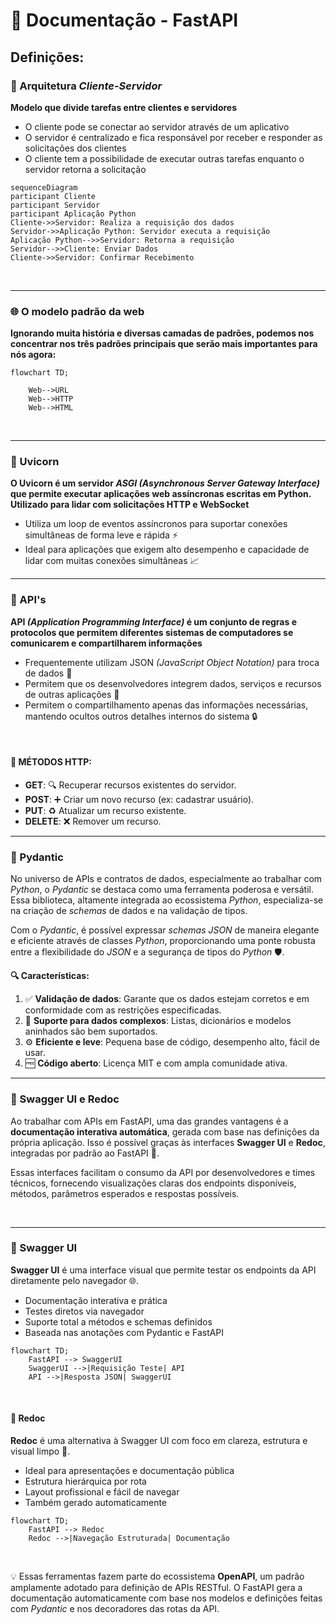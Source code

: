 
# 📘 Documentação - FastAPI

## Definições:

### 🧱 Arquitetura *Cliente-Servidor*

**Modelo que divide tarefas entre clientes e servidores**

- O cliente pode se conectar ao servidor através de um aplicativo
- O servidor é centralizado e fica responsável por receber e responder as solicitações dos clientes
- O cliente tem a possibilidade de executar outras tarefas enquanto o servidor retorna a solicitação

```mermaid
sequenceDiagram
participant Cliente 
participant Servidor
participant Aplicação Python
Cliente->>Servidor: Realiza a requisição dos dados
Servidor->>Aplicação Python: Servidor executa a requisição
Aplicação Python-->>Servidor: Retorna a requisição
Servidor-->>Cliente: Enviar Dados
Cliente->>Servidor: Confirmar Recebimento
```
<br>

---

### 🌐 O modelo padrão da web

**Ignorando muita história e diversas camadas de padrões, podemos nos concentrar nos três padrões principais que serão mais importantes para nós agora:**

```mermaid
flowchart TD;

    Web-->URL
    Web-->HTTP
    Web-->HTML
```

<br>

---

### 🚀 Uvicorn

**O Uvicorn é um servidor *ASGI (Asynchronous Server Gateway Interface)* que permite executar aplicações web assíncronas escritas em Python. Utilizado para lidar com solicitações HTTP e WebSocket**

- Utiliza um loop de eventos assíncronos para suportar conexões simultâneas de forma leve e rápida ⚡
- Ideal para aplicações que exigem alto desempenho e capacidade de lidar com muitas conexões simultâneas 📈

---

### 🔌 API's

**API *(Application Programming Interface)* é um conjunto de regras e protocolos que permitem diferentes sistemas de computadores se comunicarem e compartilharem informações**

- Frequentemente utilizam JSON *(JavaScript Object Notation)* para troca de dados 📄
- Permitem que os desenvolvedores integrem dados, serviços e recursos de outras aplicações 🤝
- Permitem o compartilhamento apenas das informações necessárias, mantendo ocultos outros detalhes internos do sistema 🔒

<br>

#### 🧭 MÉTODOS HTTP:

- **GET**: 🔍 Recuperar recursos existentes do servidor.
- **POST**: ➕ Criar um novo recurso (ex: cadastrar usuário).
- **PUT**: ♻ Atualizar um recurso existente.
- **DELETE**: ❌ Remover um recurso.

---

### 🧮 Pydantic

No universo de APIs e contratos de dados, especialmente ao trabalhar com *Python*, o *Pydantic* se destaca como uma ferramenta poderosa e versátil. Essa biblioteca, altamente integrada ao ecossistema *Python*, especializa-se na criação de *schemas* de dados e na validação de tipos.

Com o *Pydantic*, é possível expressar *schemas JSON* de maneira elegante e eficiente através de classes *Python*, proporcionando uma ponte robusta entre a flexibilidade do *JSON* e a segurança de tipos do *Python* 🛡️.

**🔍 Características:**

1. ✅ **Validação de dados**: Garante que os dados estejam corretos e em conformidade com as restrições especificadas.
2. 🧩 **Suporte para dados complexos**: Listas, dicionários e modelos aninhados são bem suportados.
3. ⚙️ **Eficiente e leve**: Pequena base de código, desempenho alto, fácil de usar.
4. 🆓 **Código aberto**: Licença MIT e com ampla comunidade ativa.

---

### 📄 Swagger UI e Redoc

Ao trabalhar com APIs em FastAPI, uma das grandes vantagens é a **documentação interativa automática**, gerada com base nas definições da própria aplicação. Isso é possível graças às interfaces **Swagger UI** e **Redoc**, integradas por padrão ao FastAPI 🚀.

Essas interfaces facilitam o consumo da API por desenvolvedores e times técnicos, fornecendo visualizações claras dos endpoints disponíveis, métodos, parâmetros esperados e respostas possíveis.

<br>

---

### 🧪 Swagger UI

**Swagger UI** é uma interface visual que permite testar os endpoints da API diretamente pelo navegador 🌐.

- Documentação interativa e prática
- Testes diretos via navegador
- Suporte total a métodos e schemas definidos
- Baseada nas anotações com Pydantic e FastAPI

```mermaid
flowchart TD;
    FastAPI --> SwaggerUI
    SwaggerUI -->|Requisição Teste| API
    API -->|Resposta JSON| SwaggerUI
```

<br>

#### 📘 Redoc

**Redoc** é uma alternativa à Swagger UI com foco em clareza, estrutura e visual limpo 🧼.

- Ideal para apresentações e documentação pública
- Estrutura hierárquica por rota
- Layout profissional e fácil de navegar
- Também gerado automaticamente

```mermaid
flowchart TD;
    FastAPI --> Redoc
    Redoc -->|Navegação Estruturada| Documentação
```

<br>

💡 Essas ferramentas fazem parte do ecossistema **OpenAPI**, um padrão amplamente adotado para definição de APIs RESTful. O FastAPI gera a documentação automaticamente com base nos modelos e definições feitas com *Pydantic* e nos decoradores das rotas da API.
